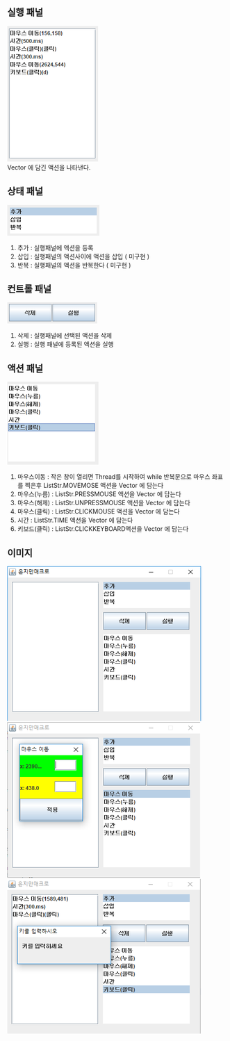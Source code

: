 ## 실행 패널 
![exe](./images/exe.PNG)  
 Vector<ListStr> 에 담긴 액션을 나타낸다.  
  
## 상태 패널 
![status](./images/status.PNG)  
 1. 추가 : 실행패널에 액션을 등록  
 2. 삽입 : 실행패널의 액션사이에 액션을 삽입  ( 미구현 )  
 3. 반복 : 실행패널의 액션을 반복한다  ( 미구현 )  
  
## 컨트롤 패널
![cont](./images/cont.PNG)
 1. 삭제 : 실행패널에 선택된 액션을 삭제 
 2. 실행 : 실행 패널에 등록된 액션을 실행  
  
## 액션 패널
![action](./images/action.PNG)
 1. 마우스이동 : 작은 창이 열리면 Thread를 시작하여 while 반복문으로 마우스 좌표를 찍은후 ListStr.MOVEMOSE 액션을 Vector<ListStr> 에 담는다  
 2. 마우스(누름) : ListStr.PRESSMOUSE 액션을  Vector<ListStr> 에 담는다  
 3. 마우스(해제) : ListStr.UNPRESSMOUSE 액션을 Vector<ListStr> 에 담는다  
 4. 마우스(클릭) : ListStr.CLICKMOUSE 액션을 Vector<ListStr> 에 담는다  
 5. 시간 : ListStr.TIME 액션을 Vector<ListStr> 에 담는다  
 6. 키보드(클릭) : ListStr.CLICKKEYBOARD액션을  Vector<ListStr> 에 담는다  
  
## 이미지
![1](./images/1.PNG)![2](./images/2.PNG)  ![3](./images/3.PNG)  
